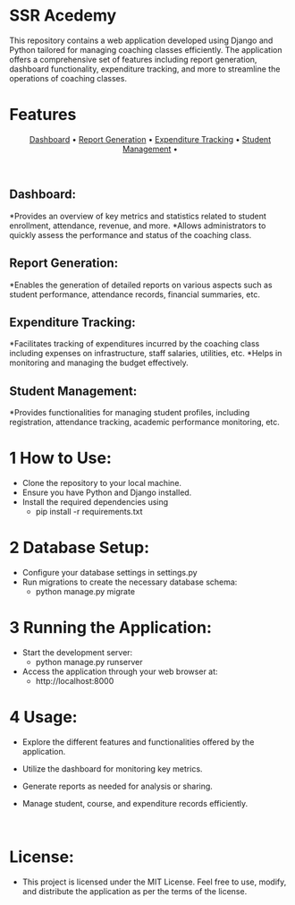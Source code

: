 # SSR Acedemy
This repository contains a web application developed using Django and Python tailored for managing coaching classes efficiently. The application offers a comprehensive set of features including report generation, dashboard functionality, expenditure tracking, and more to streamline the operations of coaching classes.
<br>
# Features
<p align="center">
  <a href="#Dashboard">Dashboard</a> •
  <a href="#Report-Generation">Report Generation</a> •
  <a href="#Expenditure-Tracking">Expenditure Tracking</a> •
  <a href="#Student-Management">Student Management</a> •
</p>
<br>

## Dashboard:
*Provides an overview of key metrics and statistics related to student enrollment, attendance, revenue, and more.
*Allows administrators to quickly assess the performance and status of the coaching class.
## Report Generation:
*Enables the generation of detailed reports on various aspects such as student performance, attendance records, financial summaries, etc.
## Expenditure Tracking:
*Facilitates tracking of expenditures incurred by the coaching class including expenses on infrastructure, staff salaries, utilities, etc.
*Helps in monitoring and managing the budget effectively.
## Student Management:
*Provides functionalities for managing student profiles, including registration, attendance tracking, academic performance monitoring, etc.

# 1 How to Use:
* Clone the repository to your local machine.
* Ensure you have Python and Django installed.
* Install the required dependencies using
  - pip install -r requirements.txt

# 2 Database Setup:
* Configure your database settings in settings.py
* Run migrations to create the necessary database schema:
  - python manage.py migrate

# 3 Running the Application:
* Start the development server:
  - python manage.py runserver
* Access the application through your web browser at:
  - http://localhost:8000

# 4 Usage:
* Explore the different features and functionalities offered by the application.
* Utilize the dashboard for monitoring key metrics.
* Generate reports as needed for analysis or sharing.
* Manage student, course, and expenditure records efficiently.

  <br>
# License:
* This project is licensed under the MIT License. Feel free to use, modify, and distribute the application as per the terms of the license.
